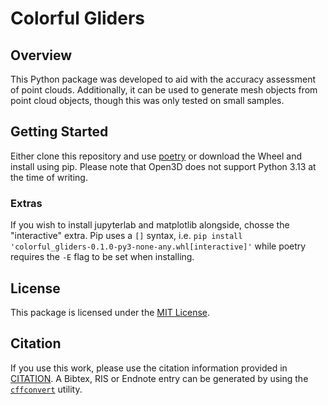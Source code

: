 # Colorful Gliders

## Overview

This Python package was developed to aid with the accuracy assessment of point clouds. Additionally, it can be used to generate mesh objects from point cloud objects, though this was only tested on small samples.

## Getting Started

Either clone this repository and use [poetry](https://python-poetry.org/) or download the Wheel and install using pip. Please note that Open3D does not support Python 3.13 at the time of writing.

### Extras

If you wish to install jupyterlab and matplotlib alongside, chosse the "interactive" extra. Pip uses a `[]` syntax, i.e. `pip install 'colorful_gliders-0.1.0-py3-none-any.whl[interactive]'` while poetry requires the `-E` flag to be set when installing.

## License

This package is licensed under the [MIT License](LICENSE).

## Citation

If you use this work, please use the citation information provided in [CITATION](CITATION.cff). A Bibtex, RIS or Endnote entry can be generated by using the [`cffconvert`](https://github.com/citation-file-format/cffconvert) utility.
